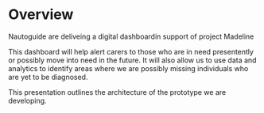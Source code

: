 # Overview

Nautoguide are deliveing a digital dashboardin support of project Madeline

This dashboard will help alert carers to those who are in need presentently or possibly move into need in the future. It will also allow us to use data and analytics to identify areas where we are possibly missing individuals who are yet to be diagnosed.

This presentation outlines the architecture of the prototype we are developing.